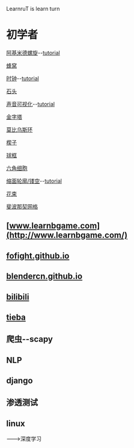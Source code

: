LearnruT is learn turn

# 初学者

[阿基米德螺旋](LearnruT/add_archimedian_spiral.py)--[tutorial](https://www.bilibili.com/video/av49349447/)

[蜂窝](LearnruT/add_mesh_honeycomb.py)

[时钟](LearnruT/add_clock.py)--[tutorial](https://www.bilibili.com/video/av49530846)

[石头](LearnruT/add_mesh_lowpoly_rock.py)

[声音可视化](LearnruT/audio_visualisation.py)--[tutorial](https://www.bilibili.com/video/av49469832/)

[金字塔](LearnruT/add_mesh_pyramid.py)

[莫比乌斯环](LearnruT/add_mobius_ring.py)

[楔子](LearnruT/add_mesh_wedge.py)

[球框](LearnruT/add_ball_frame.py)

[六角细胞](LearnruT/add_hex_cell.py)

[缩面轮廓/镂空](LearnruT/add_face_hollow.py)--[tutorial](https://www.bilibili.com/video/av51475439)

[花束](LearnruT/add_flower.py)

[斐波那契网格](LearnruT/add_fibonacci_lattice.py)

[](LearnruT/)

[](LearnruT/)

[](LearnruT/)

[](LearnruT/)

[](LearnruT/)

[](LearnruT/)

[](LearnruT/)

[](LearnruT/)

[](LearnruT/)

[](LearnruT/)

[](LearnruT/)




## [www.learnbgame.com](http://www.learnbgame.com/)

## [fofight.github.io](https://fofight.github.io/)

## [blendercn.github.io](https://blendercn.github.io/)

## [bilibili](https://space.bilibili.com/267499384)

## [tieba](https://tieba.baidu.com/f?kw=learnbgame&fr=index)

## 爬虫--scapy

## NLP

## django

## 渗透测试

## linux

--->深度学习
